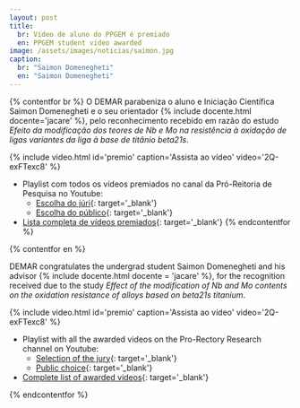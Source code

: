 ```yaml
---
layout: post
title:
  br: Vídeo de aluno do PPGEM é premiado
  en: PPGEM student video awarded
image: /assets/images/noticias/saimon.jpg
caption:
  br: "Saimon Domenegheti"
  en: "Saimon Domenegheti"
---
```


{% contentfor br %}
O DEMAR parabeniza o aluno e Iniciação Científica Saimon Domenegheti e o seu orientador {% include docente.html docente='jacare' %}, pelo reconhecimento recebido em razão do estudo *Efeito da modificação dos teores de Nb e Mo na resistência à oxidação de ligas variantes da liga à base de titânio beta21s*. 

{% include video.html id='premio' caption='Assista ao vídeo' video='2Q-exFTexc8' %}

* Playlist com todos os vídeos premiados no canal da Pró-Reitoria de Pesquisa no Youtube:
    * [Escolha do júri](https://www.youtube.com/watch?v=a3OKDKnArr8&list=PLgxFaJapgYyVFjrHwaOTay35ai4t_Ie_L){: target='_blank'}
    * [Escolha do público](https://www.youtube.com/watch?v=L1wQz9SumpA&list=PLgxFaJapgYyUbVuA4d5GDI28_e_EPjDa9){: target='_blank'}
* [Lista completa de vídeos premiados](http://www.fsp.usp.br/site/wp-content/uploads/2021/04/Vencedores-Flash-Talks-Pagina1.pdf){: target='_blank'}
{% endcontentfor %}

{% contentfor en %}

DEMAR congratulates the undergrad student Saimon Domenegheti and his advisor {% include docente.html docente = 'jacare' %}, for the recognition received due to the study *Effect of the modification of Nb and Mo contents on the oxidation resistance of alloys based on beta21s titanium*.

{% include video.html id='premio' caption='Assista ao vídeo' video='2Q-exFTexc8' %}

* Playlist with all the awarded videos on the Pro-Rectory Research channel on Youtube:
    * [Selection of the jury](https://www.youtube.com/watch?v=a3OKDKnArr8&list=PLgxFaJapgYyVFjrHwaOTay35ai4t_Ie_L){: target='_blank'}
    * [Public choice](https://www.youtube.com/watch?v=L1wQz9SumpA&list=PLgxFaJapgYyUbVuA4d5GDI28_e_EPjDa9){: target='_blank'}
* [Complete list of awarded videos](http://www.fsp.usp.br/site/wp-content/uploads/2021/04/Vencedores-Flash-Talks-Pagina1.pdf){: target='_blank'}

{% endcontentfor %}
 

